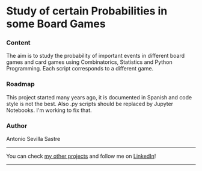 # Study of certain Probabilities in some Board Games

### Content
The aim is to study the probability of important events in different board games and card games using Combinatorics, Statistics and Python Programming. Each script corresponds to a different game.

### Roadmap
This project started many years ago, it is documented in Spanish and code style is not the best. Also .py scripts should be replaced by Jupyter Notebooks. I'm working to fix that.

### Author
Antonio Sevilla Sastre

-----------------------------------------------------------------------------

You can check [my other projects](https://github.com/asevillasastre?tab=repositories) and follow me on [LinkedIn](https://www.linkedin.com/in/asevillasastre/)!

-----------------------------------------------------------------------------

